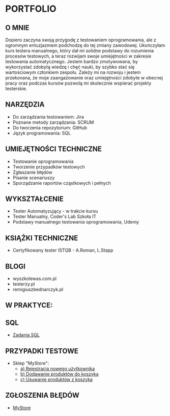 # PORTFOLIO
## O MNIE
Dopiero zaczyna swoją przygodę z testowaniem oprogramowania, ale z ogromnym entuzjazmem podchodzę do tej zmiany zawodowej. Ukończyłam kurs testera manualnego, który dał mi solidne podstawy do rozumienia procesów testowych, a teraz rozwijam swoje umiejętności w zakresie testowania automatycznego.
Jestem bardzo zmotywowana, by wykorzystać zdobytą wiedzę i chęć nauki, by szybko stać się wartościowym członkiem zespołu. Zależy mi na rozwoju i jestem przekonana, że moje zaangażowanie oraz umiejętności zdobyte w obecnej pracy oraz podczas kursów pozwolą mi skutecznie wspierać projekty testerskie.
## NARZĘDZIA
* Do zarządzania testowaniem: Jira
* Poznane metody zarządzania: SCRUM
* Do tworzenia repozytorium: GitHub
* Język programowania: SQL
## UMIEJĘTNOŚCI TECHNICZNE
* Testowanie oprogramowania
* Tworzenie przypadków testowych
* Zgłaszanie błędów
* Pisanie scenariuszy
* Sporządzanie raportów cząstkowych i pełnych
## WYKSZTAŁCENIE
* Tester Automatyzujący - w trakcie kursu
* Tester Manualny, Coder's Lab Szkoła IT
* Podstawy manualnego testowania oprogramowania, Udemy
## KSIĄŻKI TECHNICZNE
* Certyfikowany tester ISTQB - A.Roman, L.Stapp
## BLOGI
* wyszkolewas.com.pl
* testerzy.pl
* remigiuszbednarczyk.pl
## W PRAKTYCE:
## SQL 
* [Zadania SQL](https://docs.google.com/document/d/1OwDcvkhdXYEsWW839Aom4vHjr9EtCHl_21ejZs1P5io/edit?usp=sharing)
## PRZYPADKI TESTOWE
* Sklep "MyStore":
  * [a) Rejestracja nowego użytkownika](https://docs.google.com/document/d/19BLM_ORDP080cZRq4dJbBtTGDtQVShYlulMjcShvxMU/edit?usp=sharing)
  * [b) Dodawanie produktów do koszyka](https://docs.google.com/document/d/1ngf4xXL8ukEtuiJtxk1Pzq1xNDuUtyo7g046Ah_L4II/edit?usp=sharing)
  * [c) Usuwanie produktów z koszyka](https://docs.google.com/document/d/1fLKYoAX-MoSnz6QOylpSIO04ZdvW0gwoJ2XF5QL-DEk/edit?usp=sharing)
## ZGŁOSZENIA BŁĘDÓW 
* [MyStore](https://docs.google.com/document/d/1mmlZPI6RZLL6UOjpzRFDjuAYaCxgABXDAUrgz0fxCQU/edit?usp=sharing)
